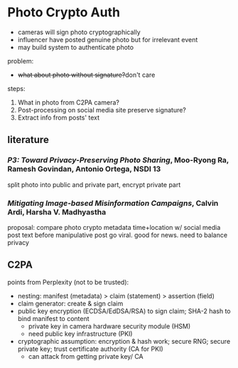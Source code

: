 # Photo Crypto Auth

- cameras will sign photo cryptographically
- influencer have posted genuine photo but for irrelevant event
- may build system to authenticate photo

problem:

- ~~what about photo without signature?~~don't care

steps:

1. What in photo from C2PA camera?
1. Post-processing on social media site preserve signature?
1. Extract info from posts' text

## literature

### *P3: Toward Privacy-Preserving Photo Sharing*, Moo-Ryong Ra, Ramesh Govindan, Antonio Ortega, NSDI 13

split photo into public and private part, encrypt private part

### *Mitigating Image-based Misinformation Campaigns*, Calvin Ardi, Harsha V. Madhyastha

proposal:
compare photo crypto metadata time+location w/ social media post text before
manipulative post go viral. good for news. need to balance privacy

## C2PA

points from Perplexity (not to be trusted):

- nesting: manifest (metadata) > claim (statement) > assertion (field)
- claim generator: create & sign claim
- public key encryption (ECDSA/EdDSA/RSA) to sign claim; SHA-2 hash to
    bind manifest to content
    - private key in camera hardware security module (HSM)
    - need public key infrastructure (PKI)
- cryptographic assumption: encryption & hash work; secure RNG;
    secure private key; trust certificate authority (CA for PKI)
    - can attack from getting private key/ CA
